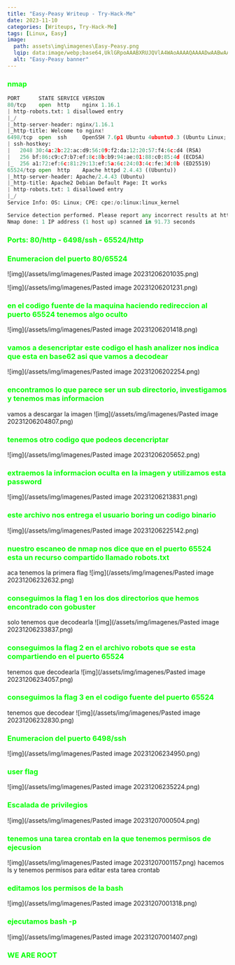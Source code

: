```yaml
---
title: "Easy-Peasy Writeup - Try-Hack-Me"
date: 2023-11-10
categories: [Writeups, Try-Hack-Me]
tags: [Linux, Easy]
image: 
  path: assets\img\imagenes\Easy-Peasy.png
  lqip: data:image/webp;base64,UklGRpoAAABXRUJQVlA4WAoAAAAQAAAADwAABwAAQUxQSDIAAAARL0AmbZurmr57yyIiqE8oiG0bejIYEQTgqiDA9vqnsUSI6H+oAERp2HZ65qP/VIAWAFZQOCBCAAAA8AEAnQEqEAAIAAVAfCWkAALp8sF8rgRgAP7o9FDvMCkMde9PK7euH5M1m6VWoDXf2FkP3BqV0ZYbO6NA/VFIAAAA
  alt: "Easy-Peasy banner"
---
```

<style>
  h3 {
    color: #00FF00; /* Puedes cambiar "blue" por cualquier color que desees */
  }
</style>
### nmap 

```python
PORT      STATE SERVICE VERSION
80/tcp    open  http    nginx 1.16.1
| http-robots.txt: 1 disallowed entry 
|_/
|_http-server-header: nginx/1.16.1
|_http-title: Welcome to nginx!
6498/tcp  open  ssh     OpenSSH 7.6p1 Ubuntu 4ubuntu0.3 (Ubuntu Linux; protocol 2.0)
| ssh-hostkey: 
|   2048 30:4a:2b:22:ac:d9:56:09:f2:da:12:20:57:f4:6c:d4 (RSA)
|   256 bf:86:c9:c7:b7:ef:8c:8b:b9:94:ae:01:88:c0:85:4d (ECDSA)
|_  256 a1:72:ef:6c:81:29:13:ef:5a:6c:24:03:4c:fe:3d:0b (ED25519)
65524/tcp open  http    Apache httpd 2.4.43 ((Ubuntu))
|_http-server-header: Apache/2.4.43 (Ubuntu)
|_http-title: Apache2 Debian Default Page: It works
| http-robots.txt: 1 disallowed entry 
|_/
Service Info: OS: Linux; CPE: cpe:/o:linux:linux_kernel

Service detection performed. Please report any incorrect results at https://nmap.org/submit/ .
Nmap done: 1 IP address (1 host up) scanned in 91.73 seconds
```

### Ports: 80/http - 6498/ssh - 65524/http

### Enumeracion del puerto 80/65524

![img](/assets/img/imagenes/Pasted image 20231206201035.png)

![img](/assets/img/imagenes/Pasted image 20231206201231.png)

### en el codigo fuente de la maquina haciendo redireccion al puerto 65524 tenemos algo oculto
![img](/assets/img/imagenes/Pasted image 20231206201418.png)

### vamos a desencriptar este codigo el hash analizer nos indica que esta en base62 asi que vamos a decodear

![img](/assets/img/imagenes/Pasted image 20231206202254.png)

### encontramos lo que parece ser un sub directorio,  investigamos y tenemos mas informacion
vamos a descargar la imagen
![img](/assets/img/imagenes/Pasted image 20231206204807.png)

### tenemos otro codigo que podeos decencriptar 

![img](/assets/img/imagenes/Pasted image 20231206205652.png)

### extraemos la informacion oculta en la imagen y utilizamos esta password 
![img](/assets/img/imagenes/Pasted image 20231206213831.png)

### este archivo nos entrega el usuario boring un codigo binario

![img](/assets/img/imagenes/Pasted image 20231206225142.png)

### nuestro escaneo de nmap nos dice que en el puerto 65524 esta un recurso compartido llamado robots.txt
aca tenemos la primera flag
![img](/assets/img/imagenes/Pasted image 20231206232632.png)

### conseguimos la flag 1 en los dos directorios que hemos encontrado con gobuster
solo tenemos que decodearla
![img](/assets/img/imagenes/Pasted image 20231206233837.png)

### conseguimos la flag 2 en el archivo robots que se esta compartiendo en el puerto 65524
tenemos que decodearla
![img](/assets/img/imagenes/Pasted image 20231206234057.png)

### conseguimos la flag 3 en el codigo fuente del puerto 65524
tenemos que decodear
![img](/assets/img/imagenes/Pasted image 20231206232830.png)

### Enumeracion del puerto 6498/ssh

![img](/assets/img/imagenes/Pasted image 20231206234950.png)
### user flag
![img](/assets/img/imagenes/Pasted image 20231206235224.png)

### Escalada de privilegios

![img](/assets/img/imagenes/Pasted image 20231207000504.png)

### tenemos una tarea crontab en la que tenemos permisos de ejecusion

![img](/assets/img/imagenes/Pasted image 20231207001157.png)
hacemos ls y tenemos permisos para editar esta tarea crontab 

### editamos los permisos de la bash
![img](/assets/img/imagenes/Pasted image 20231207001318.png)

### ejecutamos bash -p 
![img](/assets/img/imagenes/Pasted image 20231207001407.png)
### WE ARE ROOT